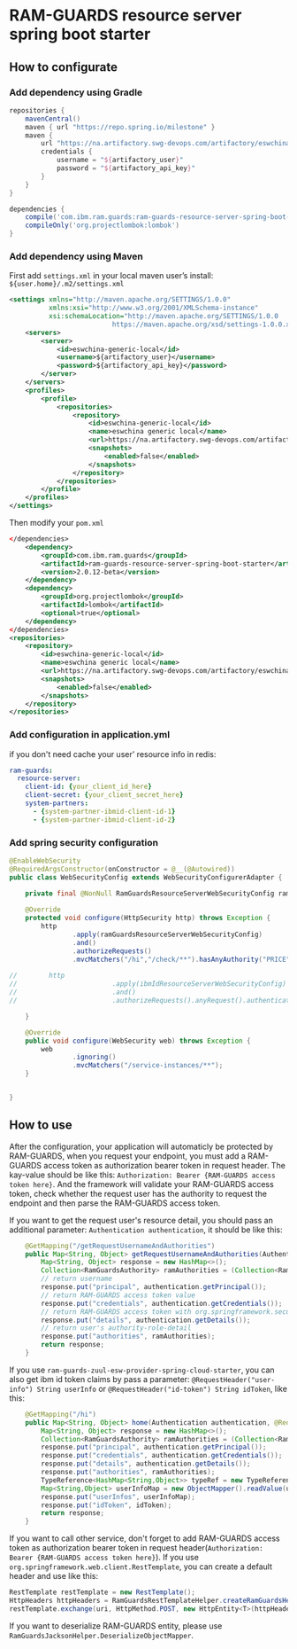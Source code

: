# RAM-GUARDS resource server spring boot starter

## How to configurate

### Add dependency using Gradle

```gradle
repositories {
    mavenCentral()
    maven { url "https://repo.spring.io/milestone" }
    maven {
        url "https://na.artifactory.swg-devops.com/artifactory/eswchina-generic-local"
        credentials {
            username = "${artifactory_user}"
            password = "${artifactory_api_key}"
        }
    }
}

dependencies {
    compile('com.ibm.ram.guards:ram-guards-resource-server-spring-boot-starter:2.0.12-beta')
    compileOnly('org.projectlombok:lombok')
}
```

### Add dependency using Maven

First add `settings.xml` in your local maven user’s install: `${user.home}/.m2/settings.xml`

```xml
<settings xmlns="http://maven.apache.org/SETTINGS/1.0.0"
          xmlns:xsi="http://www.w3.org/2001/XMLSchema-instance"
          xsi:schemaLocation="http://maven.apache.org/SETTINGS/1.0.0
                          https://maven.apache.org/xsd/settings-1.0.0.xsd">
    <servers>
        <server>
            <id>eswchina-generic-local</id>
            <username>${artifactory_user}</username>
            <password>${artifactory_api_key}</password>
        </server>
    </servers>
    <profiles>
        <profile>
            <repositories>
                <repository>
                    <id>eswchina-generic-local</id>
                    <name>eswchina generic local</name>
                    <url>https://na.artifactory.swg-devops.com/artifactory/eswchina-generic-local</url>
                    <snapshots>
                        <enabled>false</enabled>
                    </snapshots>
                </repository>
            </repositories>
        </profile>
    </profiles>
</settings>
```

Then modify your `pom.xml`

```xml
</dependencies>
    <dependency>
        <groupId>com.ibm.ram.guards</groupId>
        <artifactId>ram-guards-resource-server-spring-boot-starter</artifactId>
        <version>2.0.12-beta</version>
    </dependency>
    <dependency>
        <groupId>org.projectlombok</groupId>
        <artifactId>lombok</artifactId>
        <optional>true</optional>
    </dependency>
</dependencies>
<repositories>
    <repository>
        <id>eswchina-generic-local</id>
        <name>eswchina generic local</name>
        <url>https://na.artifactory.swg-devops.com/artifactory/eswchina-generic-local</url>
        <snapshots>
            <enabled>false</enabled>
        </snapshots>
    </repository>
</repositories>
```

### Add configuration in application.yml

if you don't need cache your user' resource info in redis:

```yml
ram-guards:
  resource-server:
    client-id: {your_client_id_here}
    client-secret: {your_client_secret_here}
    system-partners:
      - {system-partner-ibmid-client-id-1}
      - {system-partner-ibmid-client-id-2}
```

### Add spring security configuration

```java
@EnableWebSecurity
@RequiredArgsConstructor(onConstructor = @__(@Autowired))
public class WebSecurityConfig extends WebSecurityConfigurerAdapter {

    private final @NonNull RamGuardsResourceServerWebSecurityConfig ramGuardsResourceServerWebSecurityConfig;
    
    @Override
    protected void configure(HttpSecurity http) throws Exception {
        http
                .apply(ramGuardsResourceServerWebSecurityConfig)
                .and()
                .authorizeRequests()
                .mvcMatchers("/hi","/check/**").hasAnyAuthority("PRICE", SYSTEM_PARTNER, ANONYMOUS);
        
//        http
//                        .apply(ibmIdResourceServerWebSecurityConfig)
//                        .and()
//                        .authorizeRequests().anyRequest().authenticated();

    }

    @Override
    public void configure(WebSecurity web) throws Exception {
        web
                .ignoring()
                .mvcMatchers("/service-instances/**");
    }


}
```

## How to use

After the configuration, your application will automaticly be protected by RAM-GUARDS, when you request your endpoint, you must add a RAM-GUARDS access token as authorization bearer token in request header. The kay-value should be like this: `Authorization: Bearer {RAM-GUARDS access token here}`. And the framework will validate your RAM-GUARDS access token, check whether the request user has the authority to request the endpoint and then parse the RAM-GUARDS access token.

If you want to get the request user's resource detail, you should pass an additional parameter: `Authentication authentication`, it should be like this:

```java
    @GetMapping("/getRequestUsernameAndAuthorities")
    public Map<String, Object> getRequestUsernameAndAuthorities(Authentication authentication) {
        Map<String, Object> response = new HashMap<>();
        Collection<RamGuardsAuthority> ramAuthorities = (Collection<RamGuardsAuthority>) authentication.getAuthorities();
        // return username
        response.put("principal", authentication.getPrincipal());
        // return RAM-GUARDS access token value
        response.put("credentials", authentication.getCredentials());
        // return RAM-GUARDS access token with org.springframework.security.oauth2.jwt.Jwt object
        response.put("details", authentication.getDetails());
        // return user's authority-role-detail
        response.put("authorities", ramAuthorities);
        return response;
    }
```

If you use `ram-guards-zuul-esw-provider-spring-cloud-starter`, you can also get ibm id token claims by pass a parameter: `@RequestHeader("user-info") String userInfo` or `@RequestHeader("id-token") String idToken`, like this:

```java
    @GetMapping("/hi")
    public Map<String, Object> home(Authentication authentication, @RequestHeader("user-info",  required = false) String userInfo, @RequestHeader("id-token") String idToken,  required = false) throws IOException {
        Map<String, Object> response = new HashMap<>();
        Collection<RamGuardsAuthority> ramAuthorities = (Collection<RamGuardsAuthority>) authentication.getAuthorities();
        response.put("principal", authentication.getPrincipal());
        response.put("credentials", authentication.getCredentials());
        response.put("details", authentication.getDetails());
        response.put("authorities", ramAuthorities);
        TypeReference<HashMap<String,Object>> typeRef = new TypeReference<HashMap<String,Object>>() {};
        Map<String,Object> userInfoMap = new ObjectMapper().readValue(userInfo, typeRef);
        response.put("userInfos", userInfoMap);
        response.put("idToken", idToken);
        return response;
    }
```

If you want to call other service, don't forget to add RAM-GUARDS access token as authorization bearer token in request header(`Authorization: Bearer {RAM-GUARDS access token here}`). If you use `org.springframework.web.client.RestTemplate`, you can create a default header and use like this:

```java
RestTemplate restTemplate = new RestTemplate();
HttpHeaders httpHeaders = RamGuardsRestTemplateHelper.createRamGuardsHeaders(authentication, idTokenClaims);
restTemplate.exchange(uri, HttpMethod.POST, new HttpEntity<T>(httpHeaders), clazz);
```

If you want to deserialize RAM-GUARDS entity, please use `RamGuardsJacksonHelper.DeserializeObjectMapper`.
